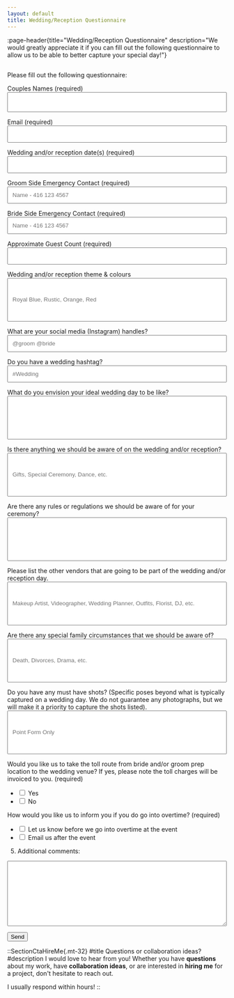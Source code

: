 ```yaml
---
layout: default
title: Wedding/Reception Questionnaire
---
```


:page-header{title="Wedding/Reception Questionnaire" description="We would greatly appreciate it if you can fill out the following questionnaire to allow us to be able to better capture your special day!"}

##

<form
  action="https://formspree.io/f/mdovqaql"
  method="POST"
>

Please fill out the following questionnaire:

Couples Names (required)
<input type="text" name="name" style="color: black; height: 46px; width: 100%; padding: 10px;" aria-required="true">

Email (required)
<input type="email" name="email" style="color: black; width: 100%; padding: 10px;" aria-required="true">

Wedding and/or reception date(s) (required)
<input type="text" name="date" style="color: black; width: 100%; padding: 10px;" aria-required="true">

Groom Side Emergency Contact (required)
<input type="text" name="groom emergency" style="color: black; width: 100%; padding: 10px;" placeholder="Name - 416 123 4567" aria-required="true">

Bride Side Emergency Contact (required)
<input type="text" name="bride emergency" style="color: black; width: 100%; padding: 10px;" placeholder="Name - 416 123 4567" aria-required="true">

Approximate Guest Count (required)
<input type="text" name="guest count" style="color: black; width: 100%; padding: 10px;" aria-required="true">

Wedding and/or reception theme & colours
<input type="text" name="themestyle" style="color: black; width: 100%; padding: 10px; height: 100px;"  placeholder="Royal Blue, Rustic, Orange, Red">

What are your social media (Instagram) handles?
<input type="text" name="instagram" style="color: black; width: 100%; padding: 10px;" placeholder="@groom @bride" >

Do you have a wedding hashtag?
<input type="text" name="hashtag" style="color: black; width: 100%; padding: 10px;" placeholder="#Wedding">

What do you envision your ideal wedding day to be like?
<input type="text" name="ideal" style="color: black; width: 100%; padding: 10px; height: 100px;">

Is there anything we should be aware of on the wedding and/or reception?
<input type="text" name="aware" style="color: black; width: 100%; padding: 10px; height: 100px;" placeholder="Gifts, Special Ceremony, Dance, etc.">

Are there any rules or regulations we should be aware of for your ceremony?
<input type="text" name="regulations" style="color: black; width: 100%; padding: 10px; height: 100px;">

Please list the other vendors that are going to be part of the wedding and/or reception day.
<input type="text" name="vendors" style="color: black; width: 100%; padding: 10px; height: 100px;" placeholder="Makeup Artist, Videographer, Wedding Planner, Outfits, Florist, DJ, etc.">

Are there any special family circumstances that we should be aware of?
<input type="text" name="family" style="color: black; width: 100%; padding: 10px; height: 100px;" placeholder="Death, Divorces, Drama, etc.">

Do you have any must have shots? (Specific poses beyond what is typically captured on a wedding day. We do not guarantee any photographs, but we will make it a priority to capture the shots listed).
<input type="text" name="shots" style="color: black; width: 100%; padding: 10px; height: 100px;" placeholder="Point Form Only">

Would you like us to take the toll route from bride and/or groom prep location to the wedding venue? If yes, please note the toll charges will be invoiced to you.
(required)
  - <input type="checkbox" name="toll" value="Yes"> Yes
  - <input type="checkbox" name="toll" value="No"> No

How would you like us to inform you if you do go into overtime?
(required)
  - <input type="checkbox" name="overtime" value="Let us know before we go into overtime at the event"> Let us know before we go into overtime at the event
  - <input type="checkbox" name="overtime" value="Email us after the event"> Email us after the event

5. Additional comments:
<textarea name="comments" style="color: black; width: 100%; height: 150px; padding: 10px; font-size: 14px;"></textarea>

  <button type="submit">Send</button>
</form>





::SectionCtaHireMe{.mt-32}
#title
Questions or collaboration ideas?
#description
I would love to hear from you! Whether you have __questions__ about my work, have __collaboration ideas__, or are interested in __hiring me__ for a project, don't hesitate to reach out.

I usually respond within hours!
::
